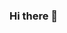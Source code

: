 ### Hi there 👋

<!--
**olaolatunbos/olaolatunbos** is a ✨ _special_ ✨ repository because its `README.md` (this file) appears on your GitHub profile.

Here are some ideas to get you started:

![](https://visitcount.itsvg.in/api?id=olaolatunbos&label=Profile%20Views&color=0&icon=0&pretty=false)](https://visitcount.itsvg.in)
![](https://komarev.com/ghpvc/?username=olaolatunbos)

- 🔭 I’m currently working on ...
- 🌱 I’m currently learning ...
- 👯 I’m looking to collaborate on ...
- 🤔 I’m looking for help with ...
- 💬 Ask me about ...
- 📫 How to reach me: ...
- 😄 Pronouns: ...
- ⚡ Fun fact: ...
-->
